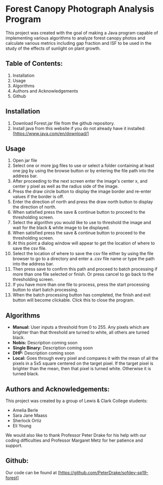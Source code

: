 Forest Canopy Photograph Analysis Program
=======

This project was created with the goal of making a Java program capable of implementing various algorithms to analyze forest canopy photos and calculate various metrics including gap fraction and ISF to be used in the study of the effects of sunlight on plant growth.

## Table of Contents:
1. Installation
2. Usage
3. Algorithms
4. Authors and Acknowledgements
5. Github

## Installation
1. Download Forest.jar file from the github repository.
2. Install java from this website if you do not already have it installed: [https://www.java.com/en/download/]

## Usage
1. Open jar file
2. Select one or more jpg files to use or select a folder containing at least one jpg by using the browse button
or by entering the file path into the address bar.
3. After proceeding to the next screen enter the image's center x, and center y pixel as well as the radius side of the
image.
4. Press the draw circle button to display the image border and re-enter values if the border is off.
5. Enter the direction of north and press the draw north button to display the direction of north.
6. When satisfied press the save & continue button to proceed to the thresholding screen.
7. Select the algorithm you would like to use to threshold the image and wait for the black & white image to be displayed.
8. When satisfied press the save & continue button to proceed to the thresholding screen.
9. At this point a dialog window will appear to get the location of where to save the csv file.
10. Select the location of where to save the csv file either by using the file browser to go to a directory and enter a
.csv file name or type the path into the address bar.
11. Then press save to confirm this path and proceed to batch processing if more than one file selected or finish.
Or press cancel to go back to the thresholding screen.
12. If you have more than one file to process, press the start processing button to start batch processing.
13. When the batch processing button has completed, the finish and exit button will become clickable. Click this to close
the program.

## Algorithms
* __Manual:__ User inputs a threshold from 0 to 255.  Any pixels which are brighter than that threshold are turned to white, all others are turned black.
* __Nobis:__ Description coming soon
* __Single Binary:__ Description coming soon
* __DHP:__ Description coming soon
* __Local:__ Goes through every pixel and compares it with the mean of all the pixels in a 5x5 square centered on the target pixel.  If the target pixel is brighter than the mean, then that pixel is turned white.  Otherwise it is turned black.

## Authors and Acknowledgements:
This project was created by a group of Lewis & Clark College students:
 * Amelia Berle
 * Sara Jane Maass
 * Sherlock Ortiz
 * Eli Young

We would also like to thank Professor Peter Drake for his help with our coding difficulties and
Professor Margaret Metz for her patience and support.

## Github:
Our code can be found at
[https://github.com/PeterDrake/sofdev-sp19-forest]
